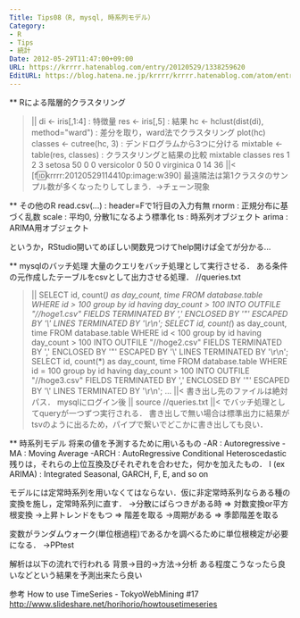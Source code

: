 ```yaml
---
Title: Tips08（R, mysql, 時系列モデル）
Category:
- R
- Tips
- 統計
Date: 2012-05-29T11:47:00+09:00
URL: https://krrrr.hatenablog.com/entry/20120529/1338259620
EditURL: https://blog.hatena.ne.jp/krrrr/krrrr.hatenablog.com/atom/entry/11696248318756262941
---
```



** Rによる階層的クラスタリング
>||
> di <- iris[,1:4] : 特徴量
> res <- iris[,5] : 結果
> hc <- hclust(dist(di), method="ward") : 差分を取り，ward法でクラスタリング
> plot(hc)
> classes <- cutree(hc, 3) : デンドログラムから3つに分ける
> mixtable <- table(res, classes) : クラスタリングと結果の比較
> mixtable
                 classes
  res            1    2    3
  setosa      50   0    0
  versicolor  0   50   0
  virginica    0   14  36
||<
[f:id:krrrr:20120529114410p:image:w390]
最遠隣法は第1クラスタのサンプル数が多くなったりしてしまう．->チェーン現象

** その他のR
read.csv(...) : header=Fで1行目の入力有無
rnorm : 正規分布に基づく乱数
scale : 平均0, 分散1になるよう標準化
ts : 時系列オブジェクト
arima : ARIMA用オブジェクト

というか，RStudio開いてめぼしい関数見つけてhelp開けば全てが分かる...

** mysqlのバッチ処理
大量のクエリをバッチ処理として実行させる．
ある条件の元作成したテーブルをcsvとして出力させる処理．
/<path>/queries.txt
>||
SELECT id, count(*) as day_count, time FROM database.table WHERE id > 100 group by id having day_count > 100 INTO OUTFILE "/<path>/hoge1.csv" FIELDS TERMINATED BY ',' ENCLOSED BY '"'  ESCAPED BY '\\' LINES  TERMINATED BY '\r\n';
SELECT id, count(*) as day_count, time FROM database.table WHERE id < 100 group by id having day_count > 100 INTO OUTFILE "/<path>/hoge2.csv" FIELDS TERMINATED BY ',' ENCLOSED BY '"'  ESCAPED BY '\\' LINES  TERMINATED BY '\r\n';
SELECT id, count(*) as day_count, time FROM database.table WHERE id = 100 group by id having day_count > 100 INTO OUTFILE "/<path>/hoge3.csv" FIELDS TERMINATED BY ',' ENCLOSED BY '"'  ESCAPED BY '\\' LINES  TERMINATED BY '\r\n';
...
||<
書き出し先のファイルは絶対パス．
mysqlにログイン後
>||
> source /<path>/queries.txt
||<
でバッチ処理としてqueryが一つずつ実行される．
書き出しで無い場合は標準出力に結果がtsvのように出るため，パイプで繋いでどこかに書き出しても良い．

** 時系列モデル
将来の値を予測するために用いるもの
-AR : Autoregressive
-MA : Moving Average
-ARCH : AutoRegressive Conditional Heteroscedastic
残りは，それらの上位互換及びそれぞれを合わせた，何かを加えたもの．
I (ex ARIMA) : Integrated
Seasonal, GARCH, F, E, and so on

モデルには定常時系列を用いなくてはならない．仮に非定常時系列ならある種の変換を施し，定常時系列に直す．
->分散にばらつきがある時 => 対数変換or平方根変換
->上昇トレンドをもつ => 階差を取る
->周期がある => 季節階差を取る

変数がランダムウォーク(単位根過程)であるかを調べるために単位根検定が必要になる．
->PPtest

解析は以下の流れで行われる
背景->目的->方法->分析
ある程度こうなったら良いなどという結果を予測出来たら良い

参考
How to use TimeSeries - TokyoWebMining #17
http://www.slideshare.net/horihorio/howtousetimeseries
